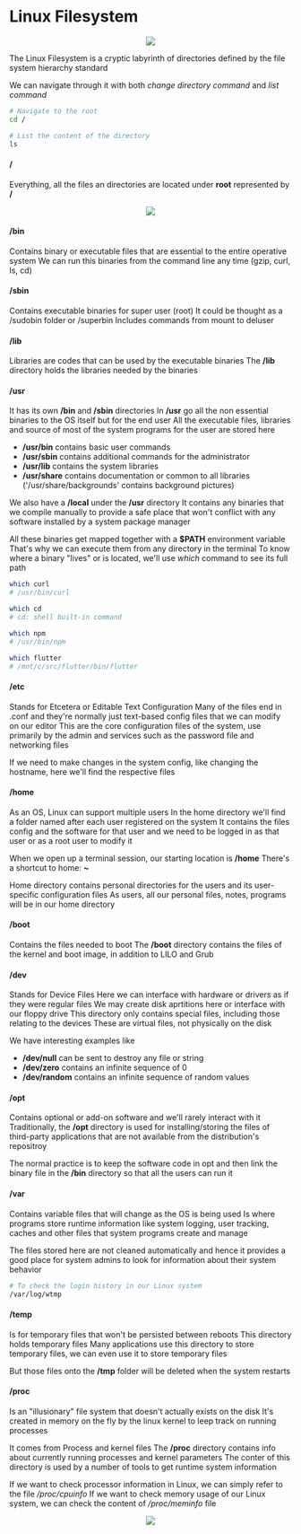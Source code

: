 # Linux Filesystem

<p align="center">
	<img src="../../Images/linuxfilesystem.PNG">
</p>

The Linux Filesystem is a cryptic labyrinth of directories defined by the file system hierarchy standard

We can navigate through it with both *change directory command* and *list command*
```sh
# Navigate to the root
cd /

# List the content of the directory
ls
```

#### /
Everything, all the files an directories are located under **root** represented by **/**

<p align="center">
        <img src="../../Images/linuxfilesystem3.PNG">
</p>


#### /bin
Contains binary or executable files that are essential to the entire operative system
We can run this binaries from the command line any time (gzip, curl, ls, cd)


#### /sbin
Contains executable binaries for super user (root)
It could be thought as a /sudobin folder or /superbin
Includes commands from mount to deluser


#### /lib
Libraries are codes that can be used by the executable binaries
The **/lib** directory holds the libraries needed by the binaries


#### /usr
It has its own **/bin** and **/sbin** directories
In **/usr** go all the non essential binaries to the OS itself but for the end user
All the executable files, libraries and source of most of the system programs for the user are stored here

- **/usr/bin** contains basic user commands
- **/usr/sbin** contains additional commands for the administrator
- **/usr/lib** contains the system libraries
- **/usr/share** contains documentation or common to all libraries ('/usr/share/backgrounds' contains background pictures)

We also have a **/local** under the **/usr** directory
It contains any binaries that we compile manually to provide a safe place that won't conflict with any software installed by a system package manager

All these binaries get mapped together with a **$PATH** environment variable
That's why we can execute them from any directory in the terminal
To know where a binary "lives" or is located, we'll use *which* command to see its full path
```sh
which curl
# /usr/bin/curl

which cd
# cd: shell built-in command

which npm
# /usr/bin/npm

which flutter
# /mnt/c/src/flutter/bin/flutter
```


#### /etc
Stands for Etcetera or Editable Text Configuration
Many of the files end in .conf and they're normally just text-based config files that we can modify on our editor
This are the core configuration files of the system, use primarily by the admin and services such as the password file and networking files

If we need to make changes in the system config, like changing the hostname, here we'll find the respective files


#### /home
As an OS, Linux can support multiple users
In the home directory we'll find a folder named after each user registered on the system
It contains the files config and the software for that user and we need to be logged in as that user or as a root user to modify it

When we open up a terminal session, our starting location is **/home**
There's a shortcut to home: **~**

Home directory contains personal directories for the users and its user-specific configuration files
As users, all our personal files, notes, programs will be in our home directory


#### /boot
Contains the files needed to boot
The **/boot** directory contains the files of the kernel and boot image, in addition to LILO and Grub


#### /dev
Stands for Device Files
Here we can interface with hardware or drivers as if they were regular files
We may create disk aprtitions here or interface with our floppy drive
This directory only contains special files, including those relating to the devices
These are virtual files, not physically on the disk

We have interesting examples like
- **/dev/null** can be sent to destroy any file or string
- **/dev/zero** contains an infinite sequence of 0
- **/dev/random** contains an infinite sequence of random values


#### /opt
Contains optional or add-on software and we'll rarely interact with it
Traditionally, the **/opt** directory is used for installing/storing the files of third-party applications that are not available from the distribution's repositroy

The normal practice is to keep the software code in opt and then link the binary file in the **/bin** directory so that all the users can run it


#### /var
Contains variable files that will change as the OS is being used
Is where programs store runtime information like system logging, user tracking, caches and other files that system programs create and manage

The files stored here are not cleaned automatically and hence it provides a good place for system admins to look for information about their system behavior
```sh
# To check the login history in our Linux system
/var/log/wtmp
```


#### /temp
Is for temporary files that won't be persisted between reboots
This directory holds temporary files
Many applications use this directory to store temporary files, we can even use it to store temporary files

But those files onto the **/tmp** folder will be deleted when the system restarts


#### /proc
Is an "illusionary" file system that doesn't actually exists on the disk
It's created in memory on the fly by the linux kernel to leep track on running processes

It comes from Process and kernel files
The **/proc** directory contains info about currently running processes and kernel parameters
The conter of this directory is used by a number of tools to get runtime system information

If we want to check processor information in Linux, we can simply refer to the file */proc/cpuinfo*
If we want to check memory usage of our Linux system, we can check the content of */proc/meminfo* file


<p align="center">
        <img src="../../Images/linuxfilesystem2.PNG">
</p>

